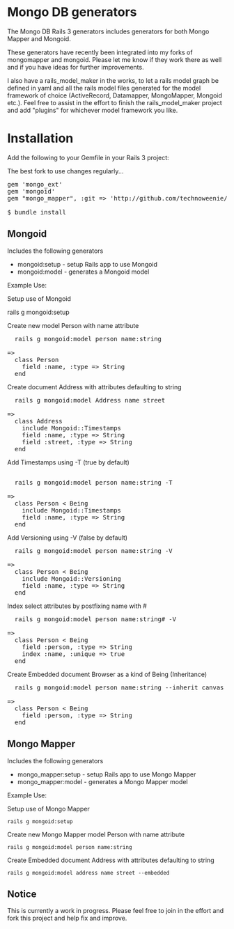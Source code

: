 # Mongo DB generators ##

The Mongo DB Rails 3 generators includes generators for both Mongo Mapper and Mongoid.

These generators have recently been integrated into my forks of mongomapper and mongoid. 
Please let me know if they work there as well and if you have ideas for further improvements. 

I also have a rails_model_maker in the works, to let a rails model graph be defined in yaml and all the rails model files generated for
the model framework of choice (ActiveRecord, Datamapper, MongoMapper, Mongoid etc.). Feel free to assist in the effort to finish the rails_model_maker project
and add "plugins" for whichever model framework you like. 

# Installation ##

Add the following to your Gemfile in your Rails 3 project:

The best fork to use changes regularly...

<pre>
gem 'mongo_ext'
gem 'mongoid'
gem "mongo_mapper", :git => 'http://github.com/technoweenie/mongomapper.git'

$ bundle install
</pre>
  
## Mongoid ## 

Includes the following generators
  
* mongoid:setup       - setup Rails app to use Mongoid
* mongoid:model       - generates a Mongoid model

Example Use:

Setup use of Mongoid

  rails g mongoid:setup

Create new model Person with name attribute

<pre>
  rails g mongoid:model person name:string

=>
  class Person 
    field :name, :type => String    
  end
</pre>

Create document Address with attributes defaulting to string  

<pre>
  rails g mongoid:model Address name street                           

=>
  class Address 
    include Mongoid::Timestamps    
    field :name, :type => String    
    field :street, :type => String    
  end
</pre>

Add Timestamps using -T (true by default)
<pre>

  rails g mongoid:model person name:string -T

=>
  class Person < Being
    include Mongoid::Timestamps    
    field :name, :type => String
  end
</pre>

Add Versioning using -V (false by default)

<pre>
  rails g mongoid:model person name:string -V

=>
  class Person < Being
    include Mongoid::Versioning    
    field :name, :type => String
  end
</pre>

Index select attributes by postfixing name with #

<pre>
  rails g mongoid:model person name:string# -V

=>
  class Person < Being
    field :person, :type => String
    index :name, :unique => true      
  end
</pre>

Create Embedded document Browser as a kind of Being (Inheritance) 

<pre>
  rails g mongoid:model person name:string --inherit canvas                           

=>
  class Person < Being
    field :person, :type => String
  end
</pre>
  
## Mongo Mapper ##

Includes the following generators

* mongo_mapper:setup  - setup Rails app to use Mongo Mapper
* mongo_mapper:model  - generates a Mongo Mapper model

Example Use:

Setup use of Mongo Mapper

  `rails g mongoid:setup`

Create new Mongo Mapper model Person with name attribute

  `rails g mongoid:model person name:string`

Create Embedded document Address with attributes defaulting to string

  `rails g mongoid:model address name street --embedded`

## Notice ##

This is currently a work in progress. Please feel free to join in the effort and fork this project and help fix and improve.

